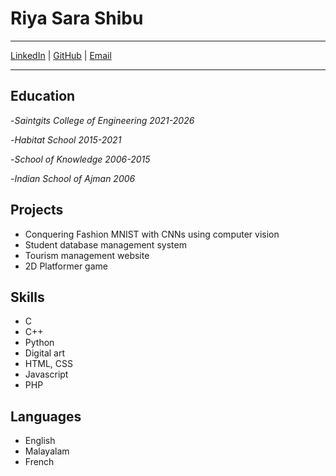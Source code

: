 # Riya Sara Shibu


---
[LinkedIn](https://www.linkedin.com/in/riya-shibu-7a0699237/) | [GitHub](https://github.com/riii-257) | [Email](riya.inmca2126@saintgits.org) 

---


## Education


-*Saintgits College of Engineering* 
*2021-2026*

-*Habitat School*
*2015-2021*

-*School of Knowledge*
*2006-2015*

-*Indian School of Ajman*
*2006*


## Projects

- Conquering Fashion MNIST with CNNs using computer vision
- Student database management system
- Tourism management website
- 2D Platformer game


## Skills

- C
- C++
- Python
- Digital art
- HTML, CSS
- Javascript
- PHP

  
## Languages

- English
- Malayalam
- French
